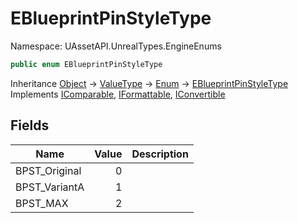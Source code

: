 # EBlueprintPinStyleType

Namespace: UAssetAPI.UnrealTypes.EngineEnums

```csharp
public enum EBlueprintPinStyleType
```

Inheritance [Object](https://docs.microsoft.com/en-us/dotnet/api/system.object) → [ValueType](https://docs.microsoft.com/en-us/dotnet/api/system.valuetype) → [Enum](https://docs.microsoft.com/en-us/dotnet/api/system.enum) → [EBlueprintPinStyleType](./uassetapi.unrealtypes.engineenums.eblueprintpinstyletype.md)<br>
Implements [IComparable](https://docs.microsoft.com/en-us/dotnet/api/system.icomparable), [IFormattable](https://docs.microsoft.com/en-us/dotnet/api/system.iformattable), [IConvertible](https://docs.microsoft.com/en-us/dotnet/api/system.iconvertible)

## Fields

| Name | Value | Description |
| --- | --: | --- |
| BPST_Original | 0 |  |
| BPST_VariantA | 1 |  |
| BPST_MAX | 2 |  |
